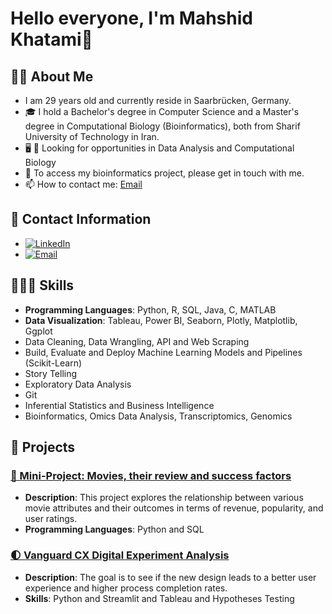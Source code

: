 # Hello everyone, I'm Mahshid Khatami👋


## 👩‍💻 About Me 
- I am 29 years old and currently reside in Saarbrücken, Germany.
- 🎓 I hold a Bachelor's degree in Computer Science and a Master's degree in Computational Biology (Bioinformatics), both from Sharif University of Technology in Iran.
- 🖥 🧬 Looking for opportunities in Data Analysis and Computational Biology
- 🧬 To access my bioinformatics project, please get in touch with me.
- 📫 How to contact me: [Email](khatami.mahshid@gmail.com)





## 📱 Contact Information
- [![LinkedIn](https://img.shields.io/badge/LinkedIn-Connect-blue)](https://www.linkedin.com/in/mahshidkhatami-data-analyst)
- [![Email](https://img.shields.io/badge/Email-Connect-blue)](mailto:khatami.mahshid@gmail.com)



## 👩🏻‍💼 Skills
- **Programming Languages**: Python, R, SQL, Java, C, MATLAB
- **Data Visualization**: Tableau, Power BI, Seaborn, Plotly, Matplotlib, Ggplot 
- Data Cleaning, Data Wrangling, API and Web Scraping
- Build, Evaluate and Deploy Machine Learning Models and Pipelines (Scikit-Learn)
- Story Telling
- Exploratory Data Analysis
- Git
- Inferential Statistics and Business Intelligence
- Bioinformatics, Omics Data Analysis, Transcriptomics, Genomics


## 📝 Projects
### [🎥 Mini-Project: Movies, their review and success factors](https://github.com/mahshid1373/mp_movies_sql)
- **Description**: This project explores the relationship between various movie attributes and their outcomes in terms of revenue, popularity, and user ratings.
- **Programming Languages**: Python and SQL

### [🌓 Vanguard CX Digital Experiment Analysis](https://github.com/mahshid1373/vanguard-ab-test)
- **Description**: The goal is to see if the new design leads to a better user experience and higher process completion rates.
- **Skills**: Python and Streamlit and Tableau and Hypotheses Testing 
